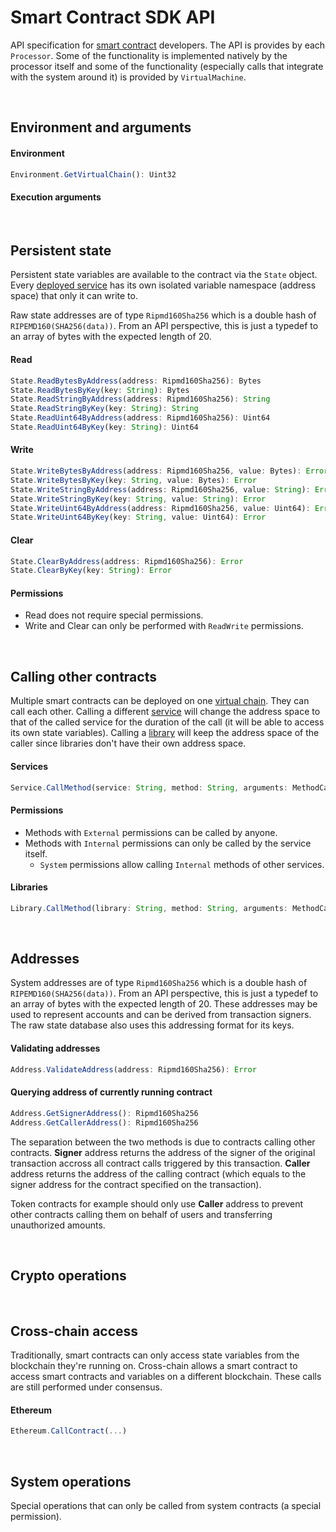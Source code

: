 # Smart Contract SDK API

API specification for [smart contract](../../../terminology.md) developers. The API is provides by each `Processor`. Some of the functionality is implemented natively by the processor itself and some of the functionality (especially calls that integrate with the system around it) is provided by `VirtualMachine`.

&nbsp;
## Environment and arguments

#### Environment

```ts
Environment.GetVirtualChain(): Uint32
```

#### Execution arguments

&nbsp;
## Persistent state

Persistent state variables are available to the contract via the `State` object. Every [deployed service](../../../terminology.md) has its own isolated variable namespace (address space) that only it can write to.

Raw state addresses are of type `Ripmd160Sha256` which is a double hash of `RIPEMD160(SHA256(data))`. From an API perspective, this is just a typedef to an array of bytes with the expected length of 20.

#### Read

```ts
State.ReadBytesByAddress(address: Ripmd160Sha256): Bytes
State.ReadBytesByKey(key: String): Bytes
State.ReadStringByAddress(address: Ripmd160Sha256): String
State.ReadStringByKey(key: String): String
State.ReadUint64ByAddress(address: Ripmd160Sha256): Uint64
State.ReadUint64ByKey(key: String): Uint64
```

#### Write

```ts
State.WriteBytesByAddress(address: Ripmd160Sha256, value: Bytes): Error
State.WriteBytesByKey(key: String, value: Bytes): Error
State.WriteStringByAddress(address: Ripmd160Sha256, value: String): Error
State.WriteStringByKey(key: String, value: String): Error
State.WriteUint64ByAddress(address: Ripmd160Sha256, value: Uint64): Error
State.WriteUint64ByKey(key: String, value: Uint64): Error
```

#### Clear

```ts
State.ClearByAddress(address: Ripmd160Sha256): Error
State.ClearByKey(key: String): Error
```

#### Permissions
* Read does not require special permissions.
* Write and Clear can only be performed with `ReadWrite` permissions.

&nbsp;
## Calling other contracts

Multiple smart contracts can be deployed on one [virtual chain](../../../terminology.md). They can call each other. Calling a different [service](../../../terminology.md) will change the address space to that of the called service for the duration of the call (it will be able to access its own state variables). Calling a [library](../../../terminology.md) will keep the address space of the caller since libraries don't have their own address space.

#### Services

```ts
Service.CallMethod(service: String, method: String, arguments: MethodCallArguments): MethodCallResult
```

#### Permissions
* Methods with `External` permissions can be called by anyone.
* Methods with `Internal` permissions can only be called by the service itself.
  * `System` permissions allow calling `Internal` methods of other services.

#### Libraries

```ts
Library.CallMethod(library: String, method: String, arguments: MethodCallArguments): MethodCallResult
```

&nbsp;
## Addresses

System addresses are of type `Ripmd160Sha256` which is a double hash of `RIPEMD160(SHA256(data))`. From an API perspective, this is just a typedef to an array of bytes with the expected length of 20. These addresses may be used to represent accounts and can be derived from transaction signers. The raw state database also uses this addressing format for its keys.

#### Validating addresses

```ts
Address.ValidateAddress(address: Ripmd160Sha256): Error
```

#### Querying address of currently running contract

```ts
Address.GetSignerAddress(): Ripmd160Sha256
Address.GetCallerAddress(): Ripmd160Sha256
```

The separation between the two methods is due to contracts calling other contracts. **Signer** address returns the address of the signer of the original transaction accross all contract calls triggered by this transaction. **Caller** address returns the address of the calling contract (which equals to the signer address for the contract specified on the transaction).

Token contracts for example should only use **Caller** address to prevent other contracts calling them on behalf of users and transferring unauthorized amounts.

&nbsp;
## Crypto operations

&nbsp;
## Cross-chain access

Traditionally, smart contracts can only access state variables from the blockchain they're running on. Cross-chain allows a smart contract to access smart contracts and variables on a different blockchain. These calls are still performed under consensus.

#### Ethereum

```ts
Ethereum.CallContract(...)
```

&nbsp;
## System operations

Special operations that can only be called from system contracts (a special permission).
